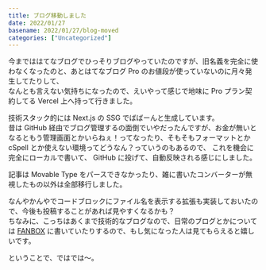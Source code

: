 ```yaml
---
title: ブログ移動しました
date: 2022/01/27
basename: 2022/01/27/blog-moved
categories: ["Uncategorized"]
---
```


今までははてなブログでひっそりブログやっていたのですが、旧名義を完全に使わなくなったのと、あとはてなブログ Pro のお値段が使っていないのに月々発生してたりして、  
なんとも言えない気持ちになったので、えいやって感じで地味に Pro プラン契約してる Vercel 上へ持って行きました。

技術スタック的には Next.js の SSG でばばーんと生成しています。  
昔は GitHub 経由でブログ管理するの面倒でいやだったんですが、お金が無いとなるともう管理画面とかいらねぇ！ってなったり、そもそもフォーマットとか cSpell とか使えない環境ってどうなん？っていうのもあるので、
これを機会に完全にローカルで書いて、 GitHub に投げて、自動反映される感じにしました。

記事は Movable Type をパースできなかったり、雑に書いたコンバーターが無視したもの以外は全部移行しました。

なんやかんやでコードブロックにファイル名を表示する拡張も実装しておいたので、今後も投稿することがあれば見やすくなるかも？  
ちなみに、こっちはあくまで技術的なブログなので、日常のブログとかについては [FANBOX](https://natsuneko.fanbox.cc) に書いていたりするので、もし気になった人は見てもらえると嬉しいです。

ということで、ではでは～。
